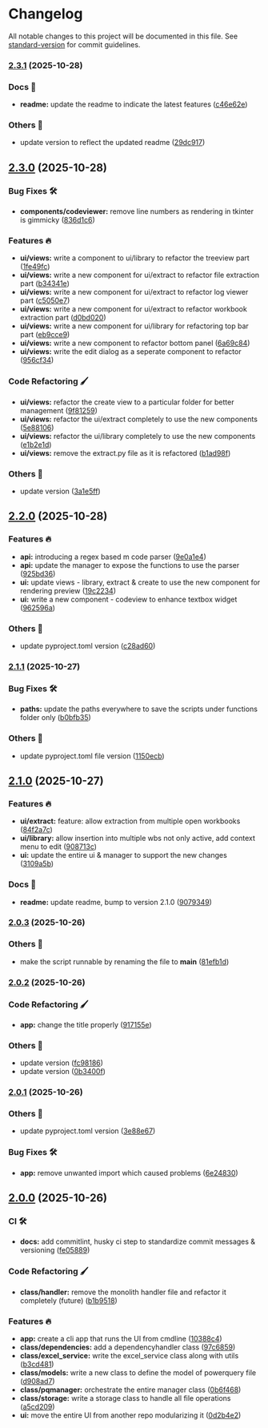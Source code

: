 # Changelog

All notable changes to this project will be documented in this file. See [standard-version](https://github.com/conventional-changelog/standard-version) for commit guidelines.

### [2.3.1](https://github.com/tks18/xl-pq-handler/compare/v2.3.0...v2.3.1) (2025-10-28)


### Docs 📃

* **readme:** update the readme to indicate the latest features ([c46e62e](https://github.com/tks18/xl-pq-handler/commit/c46e62e862a333672f0d08b545f92b6cdb3afdb2))


### Others 🔧

* update version to reflect the updated readme ([29dc917](https://github.com/tks18/xl-pq-handler/commit/29dc9174258bf399955090dba55f09408cbcec65))

## [2.3.0](https://github.com/tks18/xl-pq-handler/compare/v2.2.0...v2.3.0) (2025-10-28)


### Bug Fixes 🛠

* **components/codeviewer:** remove line numbers as rendering in tkinter is gimmicky ([836d1c6](https://github.com/tks18/xl-pq-handler/commit/836d1c64b697a4fd5ca65ec0c48caf2184333cb0))


### Features 🔥

* **ui/views:** write a component to ui/library to refactor the treeview part ([1fe49fc](https://github.com/tks18/xl-pq-handler/commit/1fe49fc54542cf85d3f432deb8b4340580f08721))
* **ui/views:** write a new component for ui/extract to refactor file extraction part ([b34341e](https://github.com/tks18/xl-pq-handler/commit/b34341ec243159a7184d27e3b3b59a1021213334))
* **ui/views:** write a new component for ui/extract to refactor log viewer part ([c5050e7](https://github.com/tks18/xl-pq-handler/commit/c5050e7ff2ff398321dc8117d2e8ffa39c52b603))
* **ui/views:** write a new component for ui/extract to refactor workbook extraction part ([d0bd020](https://github.com/tks18/xl-pq-handler/commit/d0bd02002078b692b428f5dfb82f34047192cace))
* **ui/views:** write a new component for ui/library for refactoring top bar part ([eb9cce9](https://github.com/tks18/xl-pq-handler/commit/eb9cce93865b5e743559ad91309d247a7316f6b2))
* **ui/views:** write a new component to refactor bottom panel ([6a69c84](https://github.com/tks18/xl-pq-handler/commit/6a69c840b2643cb6102748e6c0efaff8e179c77d))
* **ui/views:** write the edit dialog as a seperate component to refactor ([956cf34](https://github.com/tks18/xl-pq-handler/commit/956cf34a69c396dd48d8ae8c70e51edc805dbf6c))


### Code Refactoring 🖌

* **ui/views:** refactor the create view to a particular folder for better management ([9f81259](https://github.com/tks18/xl-pq-handler/commit/9f81259fe5cd5aead1a0ac3137bc5ffffc6cfc36))
* **ui/views:** refactor the ui/extract completely to use the new components ([5e88106](https://github.com/tks18/xl-pq-handler/commit/5e8810663074999d6f557fbb66283bea1b72c984))
* **ui/views:** refactor the ui/library completely to use the new components ([e1b2e1d](https://github.com/tks18/xl-pq-handler/commit/e1b2e1d6f98b3e6cfed74cce7bb0fccf180df3db))
* **ui/views:** remove the extract.py file as it is refactored ([b1ad98f](https://github.com/tks18/xl-pq-handler/commit/b1ad98fcd2f07defad81e935b1a1b200096ccc52))


### Others 🔧

* update version ([3a1e5ff](https://github.com/tks18/xl-pq-handler/commit/3a1e5ff752221f3edf70612db15d2b80aeb4350f))

## [2.2.0](https://github.com/tks18/xl-pq-handler/compare/v2.1.1...v2.2.0) (2025-10-28)


### Features 🔥

* **api:** introducing a regex based m code parser ([9e0a1e4](https://github.com/tks18/xl-pq-handler/commit/9e0a1e4b5fd7fef59ed8b7f927d2779ffb434f01))
* **api:** update the manager to expose the functions to use the parser ([925bd36](https://github.com/tks18/xl-pq-handler/commit/925bd36e4999522de13733460d40d359ea725483))
* **ui:** update views - library, extract & create to use the new component for rendering preview ([19c2234](https://github.com/tks18/xl-pq-handler/commit/19c223462daea426c3501b75ee2ad8040486c3d8))
* **ui:** write a new component - codeview to enhance textbox widget ([962596a](https://github.com/tks18/xl-pq-handler/commit/962596a268e3a69abd8e73db99809c18ee662d9b))


### Others 🔧

* update pyproject.toml version ([c28ad60](https://github.com/tks18/xl-pq-handler/commit/c28ad60b2f72c36f34117381e1d703c1d4feaae2))

### [2.1.1](https://github.com/tks18/xl-pq-handler/compare/v2.1.0...v2.1.1) (2025-10-27)


### Bug Fixes 🛠

* **paths:** update the paths everywhere to save the scripts under functions folder only ([b0bfb35](https://github.com/tks18/xl-pq-handler/commit/b0bfb3559bda8279d801b4731598bd900a45f6a8))


### Others 🔧

* update pyproject.toml file version ([1150ecb](https://github.com/tks18/xl-pq-handler/commit/1150ecb800ceebe307a4891143709ce7a7ece3b4))

## [2.1.0](https://github.com/tks18/xl-pq-handler/compare/v2.0.3...v2.1.0) (2025-10-27)


### Features 🔥

* **ui/extract:** feature: allow extraction from multiple open workbooks ([84f2a7c](https://github.com/tks18/xl-pq-handler/commit/84f2a7c3eae8e885c9ee15ad4d80d5ba3e817cdf))
* **ui/library:** allow insertion into multiple wbs not only active, add context menu to edit ([908713c](https://github.com/tks18/xl-pq-handler/commit/908713c033b20b82edcf96cab2bf9d43df3a28a9))
* **ui:** update the entire ui & manager to support the new changes ([3109a5b](https://github.com/tks18/xl-pq-handler/commit/3109a5bd68be9fe46140601e9a0a538d69d1b90e))


### Docs 📃

* **readme:** update readme, bump to version 2.1.0 ([9079349](https://github.com/tks18/xl-pq-handler/commit/907934980db99cc6e8c6400eb639b129e7807819))

### [2.0.3](https://github.com/tks18/xl-pq-handler/compare/v2.0.2...v2.0.3) (2025-10-26)


### Others 🔧

* make the script runnable by renaming the file to __main__ ([81efb1d](https://github.com/tks18/xl-pq-handler/commit/81efb1dc2a75e2f9fef1c3ff526a7099e3ea3428))

### [2.0.2](https://github.com/tks18/xl-pq-handler/compare/v2.0.1...v2.0.2) (2025-10-26)


### Code Refactoring 🖌

* **app:** change the title properly ([917155e](https://github.com/tks18/xl-pq-handler/commit/917155edbf9c036069dd7c24b9a356a070116401))


### Others 🔧

* update version ([fc98186](https://github.com/tks18/xl-pq-handler/commit/fc981863e62e568e267ff0c5c1be2f2e44c04d6d))
* update version ([0b3400f](https://github.com/tks18/xl-pq-handler/commit/0b3400fa8d59974b9033ad19cc6ffb19a6fbbc1c))

### [2.0.1](https://github.com/tks18/xl-pq-handler/compare/v2.0.0...v2.0.1) (2025-10-26)


### Others 🔧

* update pyproject.toml version ([3e88e67](https://github.com/tks18/xl-pq-handler/commit/3e88e670b695ee48194b273f2cd7b46534fe665f))


### Bug Fixes 🛠

* **app:** remove unwanted import which caused problems ([6e24830](https://github.com/tks18/xl-pq-handler/commit/6e24830f9aea851aa383dcbc6c588c4053eee1d5))

## [2.0.0](https://github.com/tks18/xl-pq-handler/compare/v1.1.1...v2.0.0) (2025-10-26)


### CI 🛠

* **docs:** add commitlint, husky ci step to standardize commit messages & versioning ([fe05889](https://github.com/tks18/xl-pq-handler/commit/fe058891fd41a5a95579752f6b1cf77446a7ad96))


### Code Refactoring 🖌

* **class/handler:** remove the monolith handler file and refactor it completely (future) ([b1b9518](https://github.com/tks18/xl-pq-handler/commit/b1b951800fdff806fb13b4d792c0a1277daf0414))


### Features 🔥

* **app:** create a cli app that runs the UI from cmdline ([10388c4](https://github.com/tks18/xl-pq-handler/commit/10388c493fd3dccb601e73ab0b4f740d548af73a))
* **class/dependencies:** add a dependencyhandler class ([97c6859](https://github.com/tks18/xl-pq-handler/commit/97c685963e2f99c291f2e49056d4ada4e6a815c3))
* **class/excel_service:** write the excel_service class along with utils ([b3cd481](https://github.com/tks18/xl-pq-handler/commit/b3cd48198bf5725d301d4bd2555147971fe36502))
* **class/models:** write a new class to define the model of powerquery file ([d908ad7](https://github.com/tks18/xl-pq-handler/commit/d908ad760982bdb38b78d9c29787bf714c2d00c7))
* **class/pqmanager:** orchestrate the entire manager class ([0b6f468](https://github.com/tks18/xl-pq-handler/commit/0b6f468e816a04e936e4ee6002c99629009f5d03))
* **class/storage:** write a storage class to handle all file operations ([a5cd209](https://github.com/tks18/xl-pq-handler/commit/a5cd2090dc80ec5dbe938a7744fd43b96c4e9a75))
* **ui:** move the entire UI from another repo modularizing it ([0d2b4e2](https://github.com/tks18/xl-pq-handler/commit/0d2b4e23c1b213774839cf562194fdccf83faa27))
